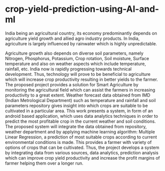 # crop-yield-prediction-using-AI-and-ml
India being an agricultural country, its economy predominantly depends on agriculture yield growth and allied agro industry products. In India, agriculture is largely influenced by rainwater which is highly unpredictable.

Agriculture growth also depends on diverse soil parameters, namely Nitrogen, Phosphorus, Potassium, Crop rotation,
Soil moisture, Surface temperature and also on weather aspects which include temperature, rainfall, etc. India now is
rapidly progressing towards technical development. Thus, technology will prove to be beneficial to agriculture which
will increase crop productivity resulting in better yields to the farmer. The proposed project provides a solution for
Smart Agriculture by monitoring the agricultural field which can assist the farmers in increasing productivity to a great
extent. Weather forecast data obtained from IMD (Indian Metrological Department) such as temperature and rainfall
and soil parameters repository gives insight into which crops are suitable to be cultivated in a particular area. This work
presents a system, in form of an android based application, which uses data analytics techniques in order to predict the
most profitable crop in the current weather and soil conditions. The proposed system will integrate the data obtained
from repository, weather department and by applying machine learning algorithm: Multiple Linear Regression, a
prediction of most suitable crops according to current environmental conditions is made. This provides a farmer with
variety of options of crops that can be cultivated. Thus, the project develops a system by integrating data from various
sources, data analytics, prediction analysis which can improve crop yield productivity and increase the profit margins of
farmer helping them over a longer run.
